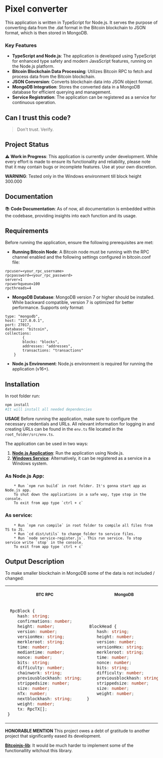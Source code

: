 # Pixel converter

This application is written in TypeScript for Node.js. It serves the purpose of converting data from the .dat format in the Bitcoin blockchain to JSON format, which is then stored in MongoDB.

### Key Features

- **TypeScript and Node.js**: The application is developed using TypeScript for enhanced type safety and modern JavaScript features, running on the Node.js platform.
- **Bitcoin Blockchain Data Processing**: Utilizes Bitcoin RPC to fetch and process data from the Bitcoin blockchain.
- **JSON Conversion**: Converts blockchain data into JSON object format.
- **MongoDB Integration**: Stores the converted data in a MongoDB database for efficient querying and management.
- **Service Registration**: The application can be registered as a service for continuous operation.

## Can I trust this code?

> Don't trust. Verify.

## Project Status

⚠️ **Work in Progress**: This application is currently under development. While every effort is made to ensure its functionality and reliability, please note that it may contain bugs or incomplete features. Use at your own discretion.

**WARNING**: Tested only in the Windows environment till block height 300.000

## Documentation

📚 **Code Documentation**: As of now, all documentation is embedded within the codebase, providing insights into each function and its usage.

## Requirements

Before running the application, ensure the following prerequisites are met:

- **Running Bitcoin Node**: A Bitcoin node must be running with the RPC channel enabled and the following settings configured in bitcoin.conf file:

```
rpcuser=<your_rpc_username>
rpcpassword=<your_rpc_password>
server=1
rpcworkqueue=100
rpcthreads=4
```

- **MongoDB Database**: MongoDB version 7 or higher should be installed. While backward compatible, version 7 is optimized for better performance.
  Supports only format:

```
type: "mongodb",
host: "127.0.0.1",
port: 27017,
database: "bitcoin",
collections:
        {
		blocks: "blocks",
		addresses: "addresses",
		transactions: "transactions"
	}
```

- **Node.js Environment**: Node.js environment is required for running the application (v16+).

## Installation

In root folder run:

```bash
npm install
#It will install all needed dependencies
```

**USAGE**
Before running the application, make sure to configure the necessary credentials and URLs. All relevant information for logging in and creating URLs can be found in the `env.ts` file located in the `root_folder/src/env.ts`.

The application can be used in two ways:

1. [**Node.js Application**](#as-nodejs-app): Run the application using Node.js.
2. [**Windows Service**](#as-service): Alternatively, it can be registered as a service in a Windows system.

### As Node.js App:

        * Run `npm run build` in root folder. It's gonna start app as Node.js app. 
        To shut down the applications in a safe way, type stop in the console. 
        To exit from app type `ctrl + c`

### As service:

        * Run `npm run compile` in root folder to compile all files from TS to JS.
        * Run `cd dist/utils` to change folder to service files.
        * Run `node service-register.js`. This run service. To stop service write `stop` in the console. 
        To exit from app type `ctrl + c`

## Output Description
To make smaller blockchain in MongoDB some of the data is not included / changed:

<table>
<tr>
<th align="center">
<p>
<small>
BTC RPC
</small>
</p>
</th>
<th align="center">
<p>
<small>
MongoDB
</small>
</p>
</th>
</tr>
<tr>
<td>

```ts
 RpcBlock {
	hash: string;
	confirmations: number;
	height: number;
	version: number;
	versionHex: string;
	merkleroot: string;
	time: number;
	mediantime: number;
	nonce: number;
	bits: string;
	difficulty: number;
	chainwork: string;
	previousblockhash: string;
	strippedsize: number;
	size: number;
	nTx: number;
	nextblockhash: string;
	weight: number;
	tx: RpcTX[];
}
```
</td>
<td>

```ts
 BlockHead {
	hash: string;
	height: number;
	version: number;
	versionHex: string;
	merkleroot: string;
	time: number;
	nonce: number;
	bits: string;
	difficulty: number;
	previousblockhash: string;
	strippedsize: number;
	size: number;
	weight: number;
}
```
</td>
</tr>
</table>

**HONORABLE MENTION**
This project owes a debt of gratitude to another project that significantly eased its development.

**[Bitcoinjs-lib](https://github.com/bitcoinjs/bitcoinjs-lib)**: It would be much harder to implement some of the functionallity witchout this library.